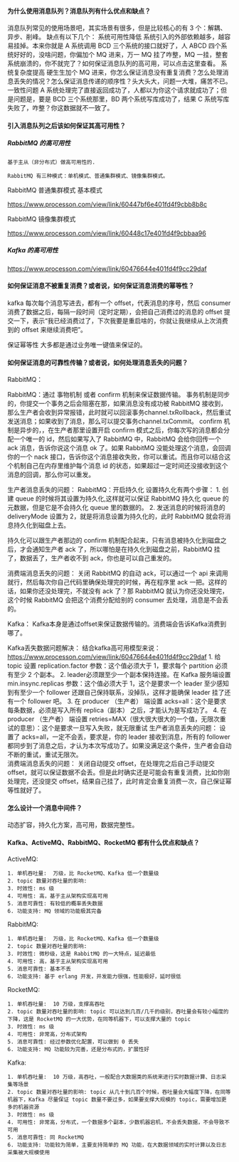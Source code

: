 #### 为什么使用消息队列？消息队列有什么优点和缺点？
消息队列常见的使用场景吧，其实场景有很多，但是比较核心的有 3 个：解耦、异步、削峰。
缺点有以下几个：
系统可用性降低
系统引入的外部依赖越多，越容易挂掉。本来你就是 A 系统调用 BCD 三个系统的接口就好了，人 ABCD 四个系统好好的，没啥问题，你偏加个 MQ 进来，万一 MQ 挂了咋整，MQ 一挂，整套系统崩溃的，你不就完了？如何保证消息队列的高可用，可以点击这里查看。
系统复杂度提高
硬生生加个 MQ 进来，你怎么保证消息没有重复消费？怎么处理消息丢失的情况？怎么保证消息传递的顺序性？头大头大，问题一大堆，痛苦不已。
一致性问题
A 系统处理完了直接返回成功了，人都以为你这个请求就成功了；但是问题是，要是 BCD 三个系统那里，BD 两个系统写库成功了，结果 C 系统写库失败了，咋整？你这数据就不一致了。


#### 引入消息队列之后该如何保证其高可用性？
##### RabbitMQ 的高可用性
````
基于主从（非分布式）做高可用性的.

RabbitMQ 有三种模式：单机模式、普通集群模式、镜像集群模式。
````
RabbitMQ 普通集群模式 基本模式

https://www.processon.com/view/link/60447bf6e401fd4f9cbb8b8c

RabbitMQ 镜像集群模式 

https://www.processon.com/view/link/60448c17e401fd4f9cbbaa96

##### Kafka 的高可用性

https://www.processon.com/view/link/60476644e401fd4f9cc29daf

#### 如何保证消息不被重复消费？或者说，如何保证消息消费的幂等性？

kafka 每次每个消息写进去，都有一个 offset，代表消息的序号，然后 consumer 消费了数据之后，每隔一段时间（定时定期），会把自己消费过的消息的 offset 提交一下，表示“我已经消费过了，下次我要是重启啥的，你就让我继续从上次消费到的 offset 来继续消费吧”。

保证幂等性 大多都是通过业务唯一键值来保证的。

#### 如何保证消息的可靠性传输？或者说，如何处理消息丢失的问题？

RabbitMQ：

RabbitMQ：通过 事物机制 或者 confirm 机制来保证数据传输。
事务机制是同步的，你提交一个事务之后会阻塞在那，如果消息没有成功被 RabbitMQ 接收到，那么生产者会收到异常报错，此时就可以回滚事务channel.txRollback，然后重试发送消息；如果收到了消息，那么可以提交事务channel.txCommit。
confirm 机制是异步的，，在生产者那里设置开启 confirm 模式之后，你每次写的消息都会分配一个唯一的 id，然后如果写入了 RabbitMQ 中，RabbitMQ 会给你回传一个 ack 消息，告诉你说这个消息 ok 了。如果 RabbitMQ 没能处理这个消息，会回调你的一个 nack 接口，告诉你这个消息接收失败，你可以重试。而且你可以结合这个机制自己在内存里维护每个消息 id 的状态，如果超过一定时间还没接收到这个消息的回调，那么你可以重发。

生产者消息丢失的问题：
RabbitMQ：开启持久化
设置持久化有两个步骤：
    1. 创建 queue 的时候将其设置为持久化,这样就可以保证 RabbitMQ 持久化 queue 的元数据，但是它是不会持久化 queue 里的数据的。
    2. 发送消息的时候将消息的 deliveryMode 设置为 2，就是将消息设置为持久化的，此时 RabbitMQ 就会将消息持久化到磁盘上去。

持久化可以跟生产者那边的 confirm 机制配合起来，只有消息被持久化到磁盘之后，才会通知生产者 ack 了，所以哪怕是在持久化到磁盘之前，RabbitMQ 挂了，数据丢了，生产者收不到 ack，你也是可以自己重发的。

消费端消息丢失的问题：
    关闭 RabbitMQ 的自动 ack，可以通过一个 api 来调用就行，然后每次你自己代码里确保处理完的时候，再在程序里 ack 一把。这样的话，如果你还没处理完，不就没有 ack 了？那 RabbitMQ 就认为你还没处理完，这个时候 RabbitMQ 会把这个消费分配给别的 consumer 去处理，消息是不会丢的。

Kafka：
Kafka本身是通过offset来保证数据传输的。消费端会告诉Kafka消费到哪了。

Kafka丢失数据问题解决：
    结合kafka高可用模型来说： https://www.processon.com/view/link/60476644e401fd4f9cc29daf
    1. 给 topic 设置 replication.factor 参数：这个值必须大于 1，要求每个 partition 必须有至少 2 个副本。
    2. leader必须跟至少一个副本保持连接。在 Kafka 服务端设置 min.insync.replicas 参数：这个值必须大于 1，这个是要求一个 leader 至少感知到有至少一个 follower 还跟自己保持联系，没掉队，这样才能确保 leader 挂了还有一个 follower 吧。
    3. 在 producer （生产者） 端设置 acks=all：这个是要求每条数据，必须是写入所有 replica（副本） 之后，才能认为是写成功了。
    4. 在 producer （生产者） 端设置 retries=MAX（很大很大很大的一个值，无限次重试的意思）：这个是要求一旦写入失败，就无限重试
生产者消息丢失的问题： 
    设置了 acks=all，一定不会丢，要求是，你的 leader 接收到消息，所有的 follower 都同步到了消息之后，才认为本次写成功了。如果没满足这个条件，生产者会自动不断的重试，重试无限次。    
消费端消息丢失的问题： 
    关闭自动提交 offset，在处理完之后自己手动提交 offset，就可以保证数据不会丢。但是此时确实还是可能会有重复消费，比如你刚处理完，还没提交 offset，结果自己挂了，此时肯定会重复消费一次，自己保证幂等性就好了。

#### 怎么设计一个消息中间件？

动态扩容，持久化方案，高可用，数据完整性。

#### Kafka、ActiveMQ、RabbitMQ、RocketMQ 都有什么优点和缺点？

ActiveMQ:

    1. 单机吞吐量:  万级，比 RocketMQ、Kafka 低一个数量级
    2. topic 数量对吞吐量的影响:
    3. 时效性: ms 级
    4. 可用性: 高，基于主从架构实现高可用
    5. 消息可靠性: 有较低的概率丢失数据
    6. 功能支持: MQ 领域的功能极其完备

RabbitMQ:

    1. 单机吞吐量:  万级，比 RocketMQ、Kafka 低一个数量级
    2. topic 数量对吞吐量的影响:
    3. 时效性: 微秒级，这是 RabbitMQ 的一大特点，延迟最低
    4. 可用性: 高，基于主从架构实现高可用
    5. 消息可靠性: 基本不丢
    6. 功能支持: 基于 erlang 开发，并发能力很强，性能极好，延时很低

RocketMQ:

    1. 单机吞吐量:  10 万级，支撑高吞吐
    2. topic 数量对吞吐量的影响: topic 可以达到几百/几千的级别，吞吐量会有较小幅度的下降，这是 RocketMQ 的一大优势，在同等机器下，可以支撑大量的 topic
    3. 时效性: ms 级
    4. 可用性: 非常高，分布式架构
    5. 消息可靠性: 经过参数优化配置，可以做到 0 丢失
    6. 功能支持: MQ 功能较为完善，还是分布式的，扩展性好	

Kafka:

    1. 单机吞吐量:  10 万级，高吞吐，一般配合大数据类的系统来进行实时数据计算、日志采集等场景
    2. topic 数量对吞吐量的影响: topic 从几十到几百个时候，吞吐量会大幅度下降，在同等机器下，Kafka 尽量保证 topic 数量不要过多，如果要支撑大规模的 topic，需要增加更多的机器资源
    3. 时效性: ms 级
    4. 可用性: 非常高，分布式，一个数据多个副本，少数机器宕机，不会丢失数据，不会导致不可用
    5. 消息可靠性: 同 RocketMQ
    6. 功能支持: 功能较为简单，主要支持简单的 MQ 功能，在大数据领域的实时计算以及日志采集被大规模使用


























